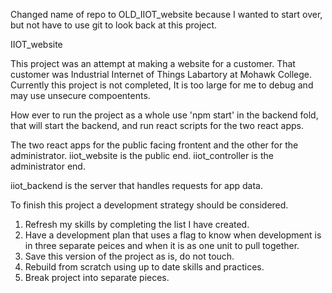 



Changed name of repo to OLD_IIOT_website because I wanted to start over, but not have to use git to look back at this project.





IIOT_website 

This project was an attempt at making a website for a customer. 
That customer was Industrial Internet of Things Labartory at Mohawk College.
Currently this project is not completed, It is too large for me to debug and may use unsecure compoentents. 

How ever to run the project as a whole use 'npm start' in the backend fold, that will start the backend, and run 
react scripts for the two react apps. 

The two react apps for the public facing frontent and the other for the administrator. 
iiot_website is the public end.
iiot_controller is the administrator end. 

iiot_backend is the server that handles requests for app data. 



To finish this project a development strategy should be considered.




1. Refresh my skills by completing the list I have created. 
2. Have a development plan that uses a flag to know when development is in three separate peices and when it is as one unit to pull together. 
4. Save this version of the project as is, do not touch.
3. Rebuild from scratch using up to date skills and practices. 
5. Break project into separate pieces. 



